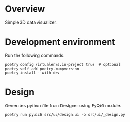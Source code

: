 # Overview
Simple 3D data visualizer.


# Development environment
Run the following commands.
```
poetry config virtualenvs.in-project true  # optional
poetry self add poetry-bumpversion
poetry install --with dev
```

# Design
Generates python file from Designer using PyQt6 module.
```
poetry run pyuic6 src/ui/design.ui -o src/ui/_design.py
```
